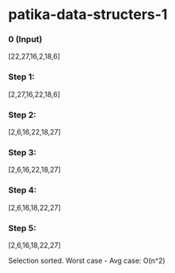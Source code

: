 # patika-data-structers-1 

### 0 (Input)
[22,27,16,2,18,6]

### Step 1:
[2,27,16,22,18,6]

### Step 2:
[2,6,16,22,18,27]

### Step 3:
[2,6,16,22,18,27]

### Step 4:
[2,6,16,18,22,27]

### Step 5:
[2,6,16,18,22,27]

Selection sorted.
Worst case - Avg case: O(n^2)
